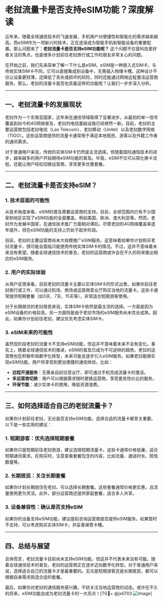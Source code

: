 # 老挝流量卡是否支持eSIM功能？深度解读

近年来，随着全球通信技术的飞速发展，手机用户对便捷性和智能化的需求越来越高。而eSIM作为一项新兴的技术，正在逐渐成为智能手机和智能设备的重要配置。那么问题来了：**老挝流量卡是否支持eSIM功能呢？** 这个问题不仅是科技爱好者关注的焦点，也是很多计划前往老挝旅行或工作的朋友非常关心的问题。

在开始之前，我们先来简单了解一下什么是eSIM。eSIM是一种嵌入式SIM卡，与传统实体SIM卡不同，它可以直接集成到设备中，无需插入物理卡槽。这种设计不仅让设备更轻薄，还降低了丢失或损坏的风险，同时还能通过网络远程激活运营商服务。那么，老挝的流量卡是否也具备这样的功能呢？让我们一步步深入分析。

---

## 一、老挝流量卡的发展现状

老挝作为一个东南亚国家，近年来在通信领域取得了显著进步。从最初的单一信号覆盖到如今的4G网络普及，老挝的电信基础设施已经焕然一新。目前，老挝的主要运营商包括老挝电信（Lao Telecom）、老挝移动（Unitel）以及老挝数字网络（TIGO）。这些运营商提供的流量卡通常用于满足本地居民、游客以及外籍工作者的通讯需求。

对于普通用户来说，传统的实体SIM卡仍然是主流选择。但随着国际通信技术的进步，越来越多的用户开始期待eSIM功能的普及。毕竟，eSIM不仅可以简化换卡流程，还能让用户轻松切换运营商，享受更多优惠套餐。

---

## 二、老挝流量卡是否支持eSIM？

### 1. 技术层面的可能性
从技术角度来看，eSIM的普及需要运营商的支持。目前，全球范围内已有不少国家和地区实现了eSIM功能的全面覆盖，例如美国、欧洲、澳大利亚等。然而，老挝作为发展中国家，在通信技术推广方面相对滞后。尽管老挝的4G网络覆盖率逐年提升，但在eSIM功能的支持上仍处于起步阶段。

目前，老挝的主要运营商尚未大规模推广eSIM服务。这意味着如果你计划购买老挝流量卡，很可能会面临只能使用传统实体SIM卡的情况。不过，这并不意味着未来没有希望。随着全球通信技术的普及，老挝的运营商或许会在不久的将来推出相应的eSIM服务。

### 2. 用户的实际体验
从用户反馈来看，目前老挝的流量卡主要以实体SIM卡的形式出售。如果你前往老挝旅行或工作，可以通过机场、商场或运营商营业厅购买当地的流量卡。这些卡通常提供短期套餐（如3天、7天、15天等），非常适合短期游客使用。

对于长期居住的老挝居民来说，实体SIM卡依然是最主流的选择。一方面是因为eSIM设备的价格较高，另一方面则是由于老挝市场的eSIM服务尚未完全成熟。因此，如果你计划前往老挝，建议优先考虑实体SIM卡。

### 3. eSIM未来的可能性
虽然现阶段老挝的流量卡不支持eSIM功能，但这并不意味着未来不会有变化。事实上，随着全球通信技术的推进，eSIM的普及已成为不可逆转的趋势。老挝的运营商也在积极布局数字化转型，未来可能会逐步引入eSIM服务。如果老挝能够实现eSIM功能，用户将享受到更加便捷的通信体验，比如：

- **远程开通服务**：无需亲自前往营业厅，即可通过手机完成流量卡的激活。
- **多运营商切换**：用户可以根据需求随时更换运营商，享受更具性价比的服务。
- **环保节能**：减少实体卡的使用，降低资源浪费。

---

## 三、如何选择适合自己的老挝流量卡？

如果你计划前往老挝，无论是否支持eSIM功能，选择合适的流量卡都至关重要。以下是一些实用的建议：

### 1. 短期游客：优先选择短期套餐
如果你只是短期前往老挝旅游，建议选择短期流量卡。这些卡通常价格低廉，适合短期通讯需求。在购买时，注意查看套餐包含的内容，比如流量、通话时长、短信数量等。

### 2. 长期居民：关注长期套餐
如果你计划长期居住在老挝，可以选择长期套餐。这些套餐通常价格更实惠，且流量使用更为灵活。此外，部分运营商还提供家庭套餐，适合多人共享。

### 3. 设备兼容性：确认是否支持eSIM
如果你的设备支持eSIM功能，建议提前咨询运营商是否提供eSIM服务。如果暂时不支持，可以考虑购买实体SIM卡，并妥善保管卡槽。

---

## 四、总结与展望

总体而言，老挝流量卡目前尚未支持eSIM功能，但这并不代表未来没有可能。随着全球通信技术的普及，老挝的运营商正在逐步迈向数字化转型。对于普通用户来说，选择适合自己的流量卡才是最重要的。无论是短期游客还是长期居民，都可以根据自身需求挑选合适的套餐。

最后，如果你对老挝的通信服务感兴趣，不妨关注当地运营商的动态。或许在不久的将来，eSIM功能会成为老挝流量卡的一大亮点！[TG💪+ @jx0703 ![Image](https://github.com/user-attachments/assets/dbca1d08-cadb-493c-b0ec-ad6f7a83f270)]